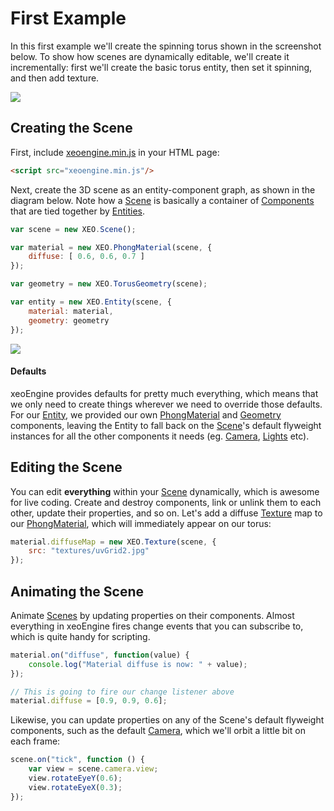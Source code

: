 # First Example

In this first example we'll create the spinning torus shown in the screenshot below. To show how scenes are dynamically editable, we'll create it incrementally: first we'll create the basic torus entity, then set it spinning, and then add texture. 
        
<a href="http://xeoengine.org/examples/#materials_fresnel_specular"><img src="http://xeoengine.org/assets/images/torus.png"></a>
      
## Creating the Scene

First, include [xeoengine.min.js](https://github.com/xeolabs/xeoengine/tree/master/build) in your HTML page:

````html
<script src="xeoengine.min.js"/>
````

Next, create the 3D scene as an entity-component graph, as shown in the diagram below. Note how a
[Scene](http://xeoengine.org/docs/classes/Scene.html) is basically a container 
of [Components](http://xeoengine.org/docs/classes/Component.html) that are tied together 
by [Entities](http://xeoengine.org/docs/classes/Entity.html).

````javascript
var scene = new XEO.Scene();

var material = new XEO.PhongMaterial(scene, {
    diffuse: [ 0.6, 0.6, 0.7 ]
});

var geometry = new XEO.TorusGeometry(scene);

var entity = new XEO.Entity(scene, {
    material: material,
    geometry: geometry
});
````
<img src="http://xeoengine.org/assets/images/conceptScene.png">

#### Defaults

xeoEngine provides defaults for pretty much everything, which means that we only need to create things wherever we need 
to override those defaults. For our [Entity](http://xeoengine.org/docs/classes/Entity.html), we provided our 
own [PhongMaterial](http://xeoengine.org/docs/classes/PhongMaterial.html) and [Geometry](http://xeoengine.org/docs/classes/Geometry.html) components, leaving
the Entity to fall back on the [Scene](http://xeoengine.org/docs/classes/Scene.html)'s default flyweight instances for all 
the other components it needs (eg. [Camera](http://xeoengine.org/docs/classes/Camera.html), 
[Lights](http://xeoengine.org/docs/classes/Lights.html) etc).

## Editing the Scene

You can edit **everything** within your [Scene]() dynamically, which is awesome for live coding. Create and destroy components, link or unlink them to each other, update their properties, and so on. Let's add a diffuse [Texture](http://xeoengine.org/docs/classes/Texture.html) map to our [PhongMaterial](http://xeoengine.org/docs/classes/PhongMaterial.html), which will immediately appear on our torus:

````javascript
material.diffuseMap = new XEO.Texture(scene, {
    src: "textures/uvGrid2.jpg"
});
````

## Animating the Scene

Animate [Scenes]() by updating properties on their components. Almost everything in xeoEngine fires change events that you can subscribe to, which is quite handy for scripting.

````javascript
material.on("diffuse", function(value) {
    console.log("Material diffuse is now: " + value);
});

// This is going to fire our change listener above
material.diffuse = [0.9, 0.9, 0.6];
````
Likewise, you can update properties on any of the Scene's default flyweight components, such as the 
default [Camera](http://xeoengine.org/docs/classes/Camera.html), which we'll orbit a little bit on each frame:
````javascript
scene.on("tick", function () {
    var view = scene.camera.view;
    view.rotateEyeY(0.6);
    view.rotateEyeX(0.3);
});
````
